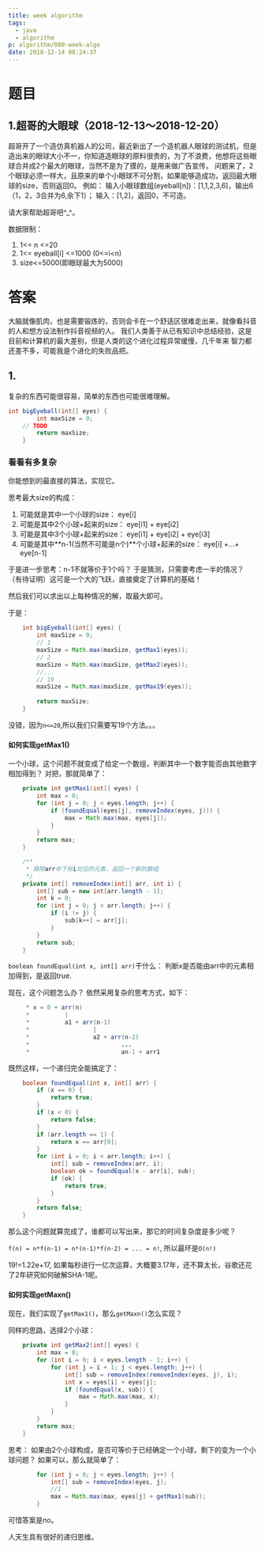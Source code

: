 ```yaml
---
title: week algorithm
tags:
  - java
  - algorithm
p: algorithm/000-week-algo
date: 2018-12-14 08:24:37
---
```


# 题目

## 1.超哥的大眼球（2018-12-13～2018-12-20）
超哥开了一个造仿真机器人的公司，最近新出了一个造机器人眼球的测试机，但是造出来的眼球大小不一，你知道造眼球的原料很贵的，为了不浪费，他想将这些眼球合并成2个最大的眼球，当然不是为了摸的，是用来做广告宣传。
问题来了，2个眼球必须一样大，且原来的单个小眼球不可分割，如果能够造成功，返回最大眼球的size，否则返回0。
例如：
输入小眼球数组(eyeball[n])：[1,1,2,3,6]，输出6（1，2，3合并为6,余下1）；
输入：[1,2]，返回0，不可造。

请大家帮助超哥吧^_^。

数据限制：
1. 1<= n <=20
2. 1<= eyeball[i] <=1000 (0<=i<n)
3. size<=5000(即眼球最大为5000)


# 答案

大脑就像肌肉，也是需要锻炼的，否则会卡在一个舒适区很难走出来，就像看抖音的人和想方设法制作抖音视频的人。
我们人类善于从已有知识中总结经验，这是目前和计算机的最大差别，但是人类的这个进化过程异常缓慢，几千年来
智力都还差不多，可能我是个进化的失败品把。

## 1.

复杂的东西可能很容易，简单的东西也可能很难理解。

```java
int bigEyeball(int[] eyes) {
		int maxSize = 0;
    // TODO
		return maxSize;
	}
```

### 看看有多复杂
你能想到的最直接的算法，实现它。

思考最大size的构成：
1. 可能就是其中一个小球的size： eye[i]
2. 可能是其中2个小球+起来的size： eye[i1] + eye[i2]
3. 可能是其中3个小球+起来的size： eye[i1] + eye[i2] + eye[i3]
4. 可能是其中**n-1(当然不可能是n个)**个小球+起来的size： eye[i] +...+ eye[n-1]

于是进一步思考：n-1不就等价于1个吗？ 于是猜测，只需要考虑一半的情况？（有待证明）这可是一个大的飞跃，直接奠定了计算机的基础！

然后我们可以求出以上每种情况的解，取最大即可。

于是：
```java
	int bigEyeball(int[] eyes) {
		int maxSize = 0;
		// 1
		maxSize = Math.max(maxSize, getMax1(eyes));
		// 2
		maxSize = Math.max(maxSize, getMax2(eyes));
		//...
		// 19
		maxSize = Math.max(maxSize, getMax19(eyes));
		
		return maxSize;
	}
```
没错，因为`n<=20`,所以我们只需要写19个方法。。。

#### 如何实现getMax1()
一个小球，这个问题不就变成了给定一个数组，判断其中一个数字能否由其他数字相加得到？
对把，那就简单了：
```java
	private int getMax1(int[] eyes) {
		int max = 0;
		for (int j = 0; j < eyes.length; j++) {
			if (foundEqual(eyes[j], removeIndex(eyes, j))) {
				max = Math.max(max, eyes[j]);
			}
		}
		return max;
	}
```

```java
	/**
	 * 移除arr中下标i对应的元素，返回一个新的数组
	 */
	private int[] removeIndex(int[] arr, int i) {
		int[] sub = new int[arr.length - 1];
		int k = 0;
		for (int j = 0; j < arr.length; j++) {
			if (i != j) {
				sub[k++] = arr[j];
			}
		}
		return sub;
	}
```

`boolean foundEqual(int x, int[] arr)`干什么： 判断x是否能由arr中的元素相加得到，是返回true.

现在，这个问题怎么办？ 依然采用复杂的思考方式，如下：
```java
	 * x = 0 + arr(n)
	 *          |
	 *          a1 + arr(n-1)
	 *                  |
	 *                  a2 + arr(n-2)
	 *                          ...
	 *                          an-1 + arr1
```
既然这样，一个递归完全能搞定了：
```java
	boolean foundEqual(int x, int[] arr) {
		if (x == 0) {
			return true;
		}
		if (x < 0) {
			return false;
		}
		if (arr.length == 1) {
			return x == arr[0];
		}
		for (int i = 0; i < arr.length; i++) {
			int[] sub = removeIndex(arr, i);
			boolean ok = foundEqual(x - arr[i], sub);
			if (ok) {
				return true;
			}
		}
		return false;
	}
```

那么这个问题就算完成了，谁都可以写出来，那它的时间复杂度是多少呢？ 

`f(n) = n*f(n-1) = n*(n-1)*f(n-2) = ... = n!`, 所以最坏是`O(n!)`

19!=1.22e+17, 如果每秒进行一亿次运算，大概要3.17年，还不算太长，谷歌还花了2年研究如何破解SHA-1呢。

#### 如何实现getMaxn()

现在，我们实现了`getMax1()`，那么`getMaxn()`怎么实现？

同样的思路，选择2个小球：
```java
	private int getMax2(int[] eyes) {
		int max = 0;
		for (int i = 0; i < eyes.length - 1; i++) {
			for (int j = i + 1; j < eyes.length; j++) {
				int[] sub = removeIndex(removeIndex(eyes, j), i);
				int x = eyes[i] + eyes[j];
				if (foundEqual(x, sub)) {
					max = Math.max(max, x);
				}
			}
		}
		return max;
	}
```

思考： 如果由2个小球构成，是否可等价于已经确定一个小球，剩下的变为一个小球问题？ 如果可以，那么就简单了：

```java
		for (int j = 0; j < eyes.length; j++) {
			int[] sub = removeIndex(eyes, j);
			//1
			max = Math.max(max, eyes[j] + getMax1(sub));
		}
```

可惜答案是no。



人天生具有很好的递归思维。